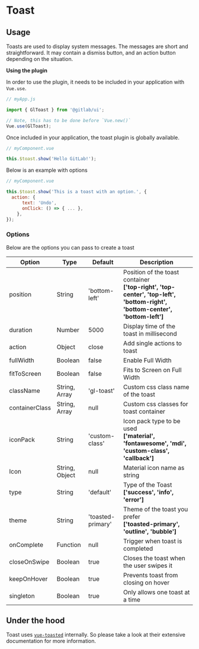 # Toast

<!-- STORY -->

## Usage

Toasts are used to display system messages. The messages are short and straightforward. It may contain a dismiss button, and an action button depending on the situation.

**Using the plugin**

In order to use the plugin, it needs to be included in your application with `Vue.use`.

```js
// myApp.js

import { GlToast } from '@gitlab/ui';

// Note, this has to be done before `Vue.new()`
Vue.use(GlToast);
```

Once included in your application, the toast plugin is globally available.

```js
// myComponent.vue

this.$toast.show('Hello GitLab!');
```

Below is an example with options

```js
// myComponent.vue

this.$toast.show('This is a toast with an option.', {
  action: {
      text: 'Undo',
      onClick: () => { ... },
    },
});
```

### Options

Below are the options you can pass to create a toast

| **Option**     | **Type**       | **Default**       | **Description**                                                                                                                  |
| -------------- | -------------- | ----------------- | -------------------------------------------------------------------------------------------------------------------------------- |
| position       | String         | 'bottom-left'     | Position of the toast container <br> **['top-right', 'top-center', 'top-left', 'bottom-right', 'bottom-center', 'bottom-left']** |
| duration       | Number         | 5000              | Display time of the toast in millisecond                                                                                         |
| action         | Object         | close             | Add single actions to toast                                                                   |
| fullWidth      | Boolean        | false             | Enable Full Width                                                                                                                |
| fitToScreen    | Boolean        | false             | Fits to Screen on Full Width                                                                                                     |
| className      | String, Array  | 'gl-toast'        | Custom css class name of the toast                                                                                               |
| containerClass | String, Array  | null              | Custom css classes for toast container                                                                                           |
| iconPack       | String         | 'custom-class'    | Icon pack type to be used <br> **['material', 'fontawesome', 'mdi', 'custom-class', 'callback']**                                |
| Icon           | String, Object | null              | Material icon name as string                                                                      |
| type           | String         | 'default'         | Type of the Toast **['success', 'info', 'error']**                                                                               |
| theme          | String         | 'toasted-primary' | Theme of the toast you prefer<br> **['toasted-primary', 'outline', 'bubble']**                                                   |
| onComplete     | Function       | null              | Trigger when toast is completed                                                                                                  |
| closeOnSwipe   | Boolean        | true              | Closes the toast when the user swipes it                                                                                         |
| keepOnHover    | Boolean        | true              | Prevents toast from closing on hover                                                                                             |
| singleton      | Boolean        | true              | Only allows one toast at a time                                                                                                 |

## Under the hood

Toast uses [`vue-toasted`] internally. So please take a look at their extensive documentation for more information.

[`vue-toasted`]: https://github.com/shakee93/vue-toasted
